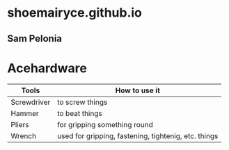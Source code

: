 # shoemairyce.github.io
## Sam Pelonia

 # **Acehardware**

| Tools| How to use it |
| ----------- | ----------- |
| Screwdriver | to screw things |
| Hammer | to beat things |
| Pliers | for gripping something round |
| Wrench | used for gripping, fastening, tightenig, etc. things |
